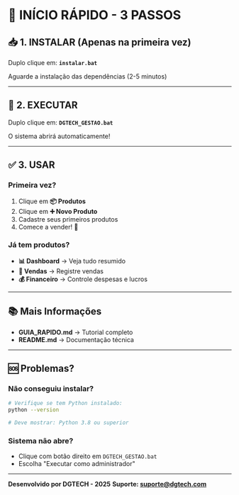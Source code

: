 # 🎯 INÍCIO RÁPIDO - 3 PASSOS

## 📥 1. INSTALAR (Apenas na primeira vez)
Duplo clique em: **`instalar.bat`**

Aguarde a instalação das dependências (2-5 minutos)

---

## 🚀 2. EXECUTAR
Duplo clique em: **`DGTECH_GESTAO.bat`**

O sistema abrirá automaticamente!

---

## ✅ 3. USAR

### Primeira vez?
1. Clique em **📦 Produtos**
2. Clique em **➕ Novo Produto**
3. Cadastre seus primeiros produtos
4. Comece a vender! 🛒

### Já tem produtos?
- **📊 Dashboard** → Veja tudo resumido
- **🛒 Vendas** → Registre vendas
- **💰 Financeiro** → Controle despesas e lucros

---

## 📚 Mais Informações

- **GUIA_RAPIDO.md** → Tutorial completo
- **README.md** → Documentação técnica

---

## 🆘 Problemas?

### Não conseguiu instalar?
```bash
# Verifique se tem Python instalado:
python --version

# Deve mostrar: Python 3.8 ou superior
```

### Sistema não abre?
- Clique com botão direito em `DGTECH_GESTAO.bat`
- Escolha "Executar como administrador"

---

**Desenvolvido por DGTECH - 2025**
**Suporte: suporte@dgtech.com**

